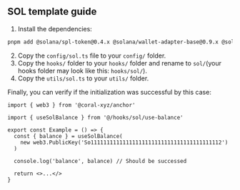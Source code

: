 ## SOL template guide

1. Install the dependencies:

```bash
pnpm add @solana/spl-token@0.4.x @solana/wallet-adapter-base@0.9.x @solana/wallet-adapter-react@0.15.x @solana/wallet-adapter-wallets@0.19.x @coral-xyz/anchor@0.29.0 bs58 nanoid
```

2. Copy the `config/sol.ts` file to your `config/` folder.
3. Copy the `hooks/` folder to your `hooks/` folder and rename to `sol/`(your hooks folder may look like this: `hooks/sol/`).
4. Copy the `utils/sol.ts` to your `utils/` folder.

Finally, you can verify if the initialization was successful by this case:

```tsx
import { web3 } from '@coral-xyz/anchor'

import { useSolBalance } from '@/hooks/sol/use-balance'

export const Example = () => {
  const { balance } = useSolBalance(
    new web3.PublicKey('So11111111111111111111111111111111111111112')
  )

  console.log('balance', balance) // Should be successed

  return <>...</>
}
```

